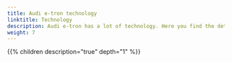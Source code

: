 ```yaml
---
title: Audi e-tron technology
linktitle: Technology
description: Audi e-tron has a lot of technology. Here you find the details
weight: 7
---
```



{{% children description="true" depth="1" %}}
